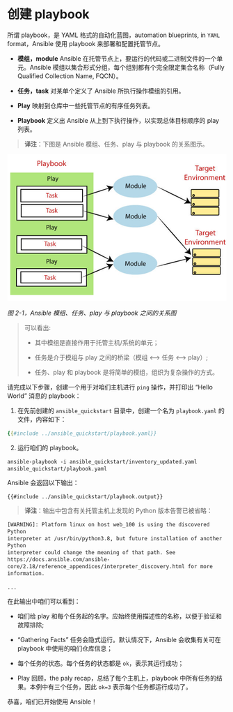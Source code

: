 # 创建 playbook

所谓 playbook，是 YAML 格式的自动化蓝图，automation blueprints, in `YAML` format，Ansible 使用 playbook 来部署和配置托管节点。

- **模组，module**
    Ansible 在托管节点上，要运行的代码或二进制文件的一个单元。Ansible 模组以集合形式分组，每个组别都有个完全限定集合名称（Fully Qualified Collection Name, FQCN）。

- **任务，task**
    对某单个定义了 Ansible 所执行操作模组的引用。

- **Play**
    映射到仓库中一些托管节点的有序任务列表。

- **Playbook**
    定义出 Ansible 从上到下执行操作，以实现总体目标顺序的 play 列表。

> **译注**：下图是 Ansible 模组、任务、play 与 playbook 的关系图示。

![Ansible 模组、任务、play 与 playbook 之间的关系图示](images/ansible-playbooks.jpeg)

*图 2-1，Ansible 模组、任务、play 与 playbook 之间的关系图*


> 可以看出:
>
> - 其中模组是直接作用于托管主机/系统的单元；
>
> - 任务是介于模组与 play 之间的桥梁（模组 <--> 任务 <--> play）;
>
> - 任务、play 和 playbook 是将简单的模组，组织为复杂操作的方式。

请完成以下步骤，创建一个用于对咱们主机进行 `ping` 操作，并打印出 “Hello World” 消息的 playbook：

1. 在先前创建的 `ansible_quickstart` 目录中，创建一个名为 `playbook.yaml` 的文件，内容如下：

```yaml
{{#include ../ansible_quickstart/playbook.yaml}}
```

2. 运行咱们的 playbook。

```console
ansible-playbook -i ansible_quickstart/inventory_updated.yaml ansible_quickstart/playbook.yaml
```

Ansible 会返回以下输出：

```console
{{#include ../ansible_quickstart/playbook.output}}
```

> **译注**：输出中包含有关托管主机上发现的 Python 版本告警已被省略：

```console
[WARNING]: Platform linux on host web_100 is using the discovered Python
interpreter at /usr/bin/python3.8, but future installation of another Python
interpreter could change the meaning of that path. See
https://docs.ansible.com/ansible-
core/2.18/reference_appendices/interpreter_discovery.html for more information.

...
```

在此输出中咱们可以看到：

- 咱们给 play 和每个任务起的名字。应始终使用描述性的名称，以便于验证和故障排除;

- “Gathering Facts” 任务会隐式运行。默认情况下，Ansible 会收集有关可在 playbook 中使用的咱们仓库信息；

- 每个任务的状态。每个任务的状态都是 `ok`，表示其运行成功；

- Play 回顾，the paly recap，总结了每个主机上，playbook 中所有任务的结果。本例中有三个任务，因此 `ok=3` 表示每个任务都运行成功了。

恭喜，咱们已开始使用 Ansible！

